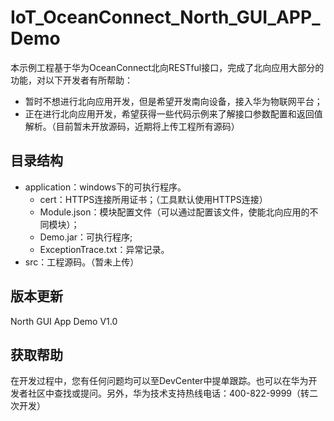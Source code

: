 # IoT\_OceanConnect\_North\_GUI\_APP\_Demo

本示例工程基于华为OceanConnect北向RESTful接口，完成了北向应用大部分的功能，对以下开发者有所帮助：

* 暂时不想进行北向应用开发，但是希望开发南向设备，接入华为物联网平台；
* 正在进行北向应用开发，希望获得一些代码示例来了解接口参数配置和返回值解析。（目前暂未开放源码，近期将上传工程所有源码）

## 目录结构
* application：windows下的可执行程序。
	* cert：HTTPS连接所用证书；（工具默认使用HTTPS连接）
	* Module.json：模块配置文件（可以通过配置该文件，使能北向应用的不同模块）；
	* Demo.jar：可执行程序;
	* ExceptionTrace.txt：异常记录。
* src：工程源码。（暂未上传）

## 版本更新
North GUI App Demo V1.0

## 获取帮助
在开发过程中，您有任何问题均可以至DevCenter中提单跟踪。也可以在华为开发者社区中查找或提问。另外，华为技术支持热线电话：400-822-9999（转二次开发）